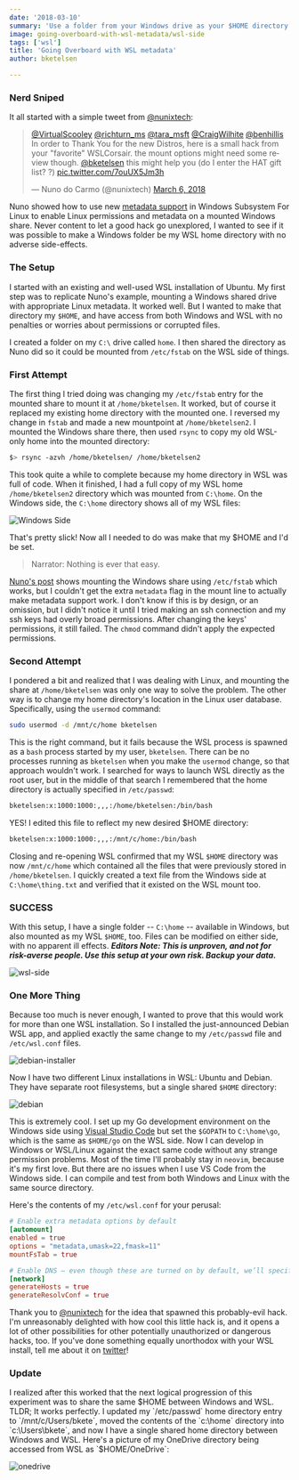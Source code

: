 ```yaml
---
date: '2018-03-10'
summary: 'Use a folder from your Windows drive as your $HOME directory in WSL'
image: going-overboard-with-wsl-metadata/wsl-side
tags: ['wsl']
title: 'Going Overboard with WSL metadata'
author: bketelsen

---
```


### Nerd Sniped

It all started with a simple tweet from [@nunixtech](https://twitter.com/nunixtech):

<blockquote class="twitter-tweet" data-lang="en"><p lang="en" dir="ltr"><a href="https://twitter.com/VirtualScooley?ref_src=twsrc%5Etfw">@VirtualScooley</a> <a href="https://twitter.com/richturn_ms?ref_src=twsrc%5Etfw">@richturn_ms</a> <a href="https://twitter.com/tara_msft?ref_src=twsrc%5Etfw">@tara_msft</a> <a href="https://twitter.com/CraigWilhite?ref_src=twsrc%5Etfw">@CraigWilhite</a> <a href="https://twitter.com/benhillis?ref_src=twsrc%5Etfw">@benhillis</a> In order to Thank You for the new Distros, here is a small hack from your &quot;favorite&quot; WSLCorsair. the mount options might need some review though. <a href="https://twitter.com/bketelsen?ref_src=twsrc%5Etfw">@bketelsen</a> this might help you (do I enter the HAT gift list? ?) <a href="https://t.co/7ouUX5Jm3h">pic.twitter.com/7ouUX5Jm3h</a></p>&mdash; Nuno do Carmo (@nunixtech) <a href="https://twitter.com/nunixtech/status/971145708018466816?ref_src=twsrc%5Etfw">March 6, 2018</a></blockquote>

Nuno showed how to use new [metadata support](https://cda.ms/hs) in Windows Subsystem For Linux to enable Linux permissions and metadata on a mounted Windows share. Never content to let a good hack go unexplored, I wanted to see if it was possible to make a Windows folder be my WSL home directory with no adverse side-effects.

### The Setup

I started with an existing and well-used WSL installation of Ubuntu. My first step was to replicate Nuno's example, mounting a Windows shared drive with appropriate Linux metadata. It worked well. But I wanted to make that directory my `$HOME`, and have access from both Windows and WSL with no penalties or worries about permissions or corrupted files.

I created a folder on my `C:\` drive called `home`. I then shared the directory as Nuno did so it could be mounted from `/etc/fstab` on the WSL side of things.

### First Attempt

The first thing I tried doing was changing my `/etc/fstab` entry for the mounted share to mount it at `/home/bketelsen`. It worked, but of course it replaced my existing home directory with the mounted one. I reversed my change in `fstab` and made a new mountpoint at `/home/bketelsen2`. I mounted the Windows share there, then used `rsync` to copy my old WSL-only home into the mounted directory:

```bash
$> rsync -azvh /home/bketelsen/ /home/bketelsen2
```

This took quite a while to complete because my home directory in WSL was full of code. When it finished, I had a full copy of my WSL home `/home/bketelsen2` directory which was mounted from `C:\home`. On the Windows side, the `C:\home` directory shows all of my WSL files:

![Windows Side](2018/03/windows-side-1)

That's pretty slick! Now all I needed to do was make that my $HOME and I'd be set.

> Narrator: Nothing is ever that easy.

[Nuno's post](http://wslcorsair.blogspot.ch/2018/03/wsl-one-home-to-host-them-all.html) shows mounting the Windows share using `/etc/fstab` which works, but I couldn't get the extra `metadata` flag in the mount line to actually make metadata support work. I don't know if this is by design, or an omission, but I didn't notice it until I tried making an ssh connection and my ssh keys had overly broad permissions. After changing the keys' permissions, it still failed. The `chmod` command didn't apply the expected permissions.

### Second Attempt

I pondered a bit and realized that I was dealing with Linux, and mounting the share at `/home/bketelsen` was only one way to solve the problem. The other way is to change my home directory's location in the Linux user database. Specifically, using the `usermod` command:

```bash
sudo usermod -d /mnt/c/home bketelsen
```

This is the right command, but it fails because the WSL process is spawned as a `bash` process started by my user, `bketelsen`. There can be no processes running as `bketelsen` when you make the `usermod` change, so that approach wouldn't work. I searched for ways to launch WSL directly as the root user, but in the middle of that search I remembered that the home directory is actually specified in `/etc/passwd`:

```bash
bketelsen:x:1000:1000:,,,:/home/bketelsen:/bin/bash
```

YES! I edited this file to reflect my new desired $HOME directory:

```bash
bketelsen:x:1000:1000:,,,:/mnt/c/home:/bin/bash
```

Closing and re-opening WSL confirmed that my WSL `$HOME` directory was now `/mnt/c/home` which contained all the files that were previously stored in `/home/bketelsen`. I quickly created a text file from the Windows side at `C:\home\thing.txt` and verified that it existed on the WSL mount too.

### SUCCESS

With this setup, I have a single folder -- `C:\home` -- available in Windows, but also mounted as my WSL `$HOME`, too. Files can be modified on either side, with no apparent ill effects. **_Editors Note: This is unproven, and not for risk-averse people. Use this setup at your own risk. Backup your data._**

![wsl-side](2018/03/wsl-side)

### One More Thing

Because too much is never enough, I wanted to prove that this would work for more than one WSL installation. So I installed the just-announced Debian WSL app, and applied exactly the same change to my `/etc/passwd` file and `/etc/wsl.conf` files.

![debian-installer](2018/03/debian-installer)

Now I have two different Linux installations in WSL: Ubuntu and Debian. They have separate root filesystems, but a single shared `$HOME` directory:

![debian](2018/03/debian)

This is extremely cool. I set up my Go development environment on the Windows side using [Visual Studio Code](https://cda.ms/ht) but set the `$GOPATH` to `C:\home\go`, which is the same as `$HOME/go` on the WSL side. Now I can develop in Windows or WSL/Linux against the exact same code without any strange permission problems. Most of the time I'll probably stay in `neovim`, because it's my first love. But there are no issues when I use VS Code from the Windows side. I can compile and test from both Windows and Linux with the same source directory.

Here's the contents of my `/etc/wsl.conf` for your perusal:

```toml
# Enable extra metadata options by default
[automount]
enabled = true
options = "metadata,umask=22,fmask=11"
mountFsTab = true

# Enable DNS – even though these are turned on by default, we’ll specify here just to be explicit.
[network]
generateHosts = true
generateResolvConf = true
```

Thank you to [@nunixtech](https://twitter.com/nunixtech) for the idea that spawned this probably-evil hack. I'm unreasonably delighted with how cool this little hack is, and it opens a lot of other possibilities for other potentially unauthorized or dangerous hacks, too. If you've done something equally unorthodox with your WSL install, tell me about it on [twitter](https://twitter.com/bketelsen)!

### Update

I realized after this worked that the next logical progression of this experiment was to share the same $HOME between Windows and WSL.  TLDR; It works perfectly.  I updated my `/etc/passwd` home directory entry to `/mnt/c/Users/bkete`, moved the contents of the `c:\home` directory into `c:\Users\bkete`, and now I have a single shared home directory between Windows and WSL.  Here's a picture of my OneDrive directory being accessed from WSL as `$HOME/OneDrive`:

![onedrive](2018/03/onedrive)
